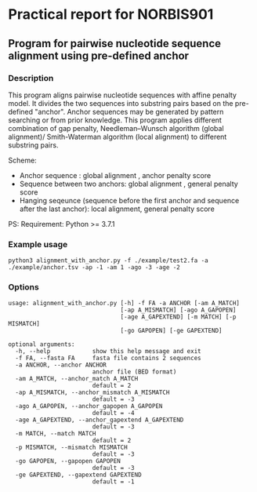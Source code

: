 # Practical report for NORBIS901
## Program for pairwise nucleotide sequence alignment using pre-defined anchor

### Description
This program aligns pairwise nucleotide sequences with affine penalty model. It divides the two sequences into substring pairs based on the pre-defined "anchor". Anchor sequences may be generated by pattern searching or from prior knowledge. This program applies different combination of gap penalty, Needleman–Wunsch algorithm (global alignment)/ Smith-Waterman algorithm (local alignment) to different substring pairs.

Scheme:
- Anchor sequence : global alignment , anchor penalty score
- Sequence between two anchors: global alignment , general penalty score
- Hanging seqeunce (sequence before the first anchor and sequence after the last anchor): local alignment, general penalty score

PS: Requirement: Python >= 3.7.1


### Example usage
```
python3 alignment_with_anchor.py -f ./example/test2.fa -a ./example/anchor.tsv -ap -1 -am 1 -ago -3 -age -2
```

### Options
```
usage: alignment_with_anchor.py [-h] -f FA -a ANCHOR [-am A_MATCH]
                                [-ap A_MISMATCH] [-ago A_GAPOPEN]
                                [-age A_GAPEXTEND] [-m MATCH] [-p MISMATCH]
                                [-go GAPOPEN] [-ge GAPEXTEND]

optional arguments:
  -h, --help            show this help message and exit
  -f FA, --fasta FA     fasta file contains 2 sequences
  -a ANCHOR, --anchor ANCHOR
                        anchor file (BED format)
  -am A_MATCH, --anchor_match A_MATCH
                        default = 2
  -ap A_MISMATCH, --anchor_mismatch A_MISMATCH
                        default = -3
  -ago A_GAPOPEN, --anchor_gapopen A_GAPOPEN
                        default = -4
  -age A_GAPEXTEND, --anchor_gapextend A_GAPEXTEND
                        default = -3
  -m MATCH, --match MATCH
                        default = 2
  -p MISMATCH, --mismatch MISMATCH
                        default = -3
  -go GAPOPEN, --gapopen GAPOPEN
                        default = -3
  -ge GAPEXTEND, --gapextend GAPEXTEND
                        default = -1
```
